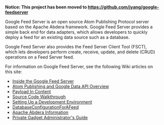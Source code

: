 **Notice: This project has been moved to https://github.com/jyang/google-feedserver**

Google Feed Server is an open source Atom Publishing Protocol server based on the Apache Abdera framework. Google Feed Server provides a simple back end for data adapters, which allows developers to quickly deploy a feed for an existing data source such as a database.

Google Feed Server also provides the Feed Server Client Tool (FSCT), which lets developers perform create, receive, update, and delete (CRUD) operations on a Feed Server feed.

For information on Google Feed Server, see the following Wiki articles on this site:


  * [Inside the Google Feed Server](InsideTheGoogleFeedServer.md)
  * [Atom Publishing and Google Data API Overview](AtomProtocolAndGoogleDataAPIOverview.md)
  * [Payload In Content](PayloadInContent.md)
  * [Source Code Walkthrough](SourceCodeWalkthrough.md)
  * [Setting Up a Development Environment](SettingUpADevelopmentEnvironment.md)
  * [DatabaseConfigurationForAFeed](DatabaseConfigurationForAFeed.md)
  * [Apache Abdera Information](AbderaFeaturesTracking.md)
  * [Private Gadget Administrator's Guide](PrivateGadgetAdministratorsGuide.md)